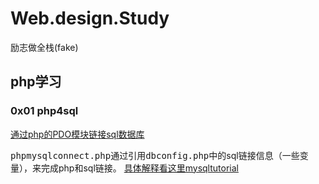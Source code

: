 # Web.design.Study
励志做全栈(fake)

## php学习

### 0x01 php4sql
<a href ="https://github.com/LiujiaHuan/Web.design.Study/edit/main/php/php4sql">通过php的PDO模块链接sql数据库</a>

 <kbd>phpmysqlconnect.php</kbd>通过引用<kbd>dbconfig.php</kbd>中的sql链接信息（一些变量），来完成php和sql链接。
 <a href = "https://www.mysqltutorial.org/php-connecting-to-mysql-database/">具体解释看这里mysqltutorial</a>


